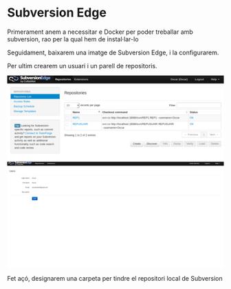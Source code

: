 # Subversion Edge

Primerament anem a necessitar e Docker per poder treballar amb subversion, rao per la qual hem de instal·lar-lo

Seguidament, baixarem una imatge de Subversion Edge, i la configurarem.

Per ultim crearem un usuari i un parell de repositoris.

![imatge](svn-server.png)
![imatge](Subversion2.png)

Fet açó, designarem una carpeta per tindre el repositori local de Subversion
